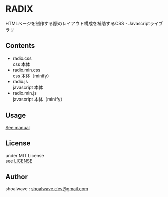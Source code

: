 # RADIX

HTMLページを制作する際のレイアウト構成を補助するCSS・Javascriptライブラリ

## Contents

- radix.css  
css 本体
- radix.min.css  
css 本体（minify）
- radix.js  
javascript 本体
- radix.min.js  
javascript 本体（minify）

## Usage

[See manual](https://radix.shoalwave.net)

## License

under MIT License  
see [LICENSE](https://radix.shoalwave.net/LICENSE)

## Author

shoalwave : shoalwave.dev@gmail.com
